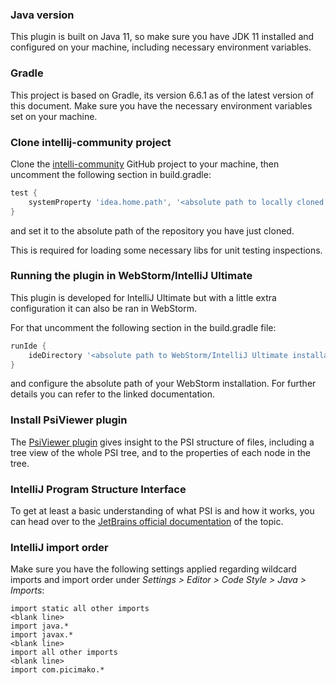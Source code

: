 ### Java version

This plugin is built on Java 11, so make sure you have JDK 11 installed and configured on your machine, including necessary environment variables.

### Gradle

This project is based on Gradle, its version 6.6.1 as of the latest version of this document. Make sure you have the necessary environment variables set on your machine.

### Clone intellij-community project

Clone the [intelli-community](https://github.com/JetBrains/intellij-community) GitHub project to your machine,
then uncomment the following section in build.gradle:

```groovy
test {
    systemProperty 'idea.home.path', '<absolute path to locally cloned intellij-community GitHub repository>'
}
```

and set it to the absolute path of the repository you have just cloned.

This is required for loading some necessary libs for unit testing inspections.

### Running the plugin in WebStorm/IntelliJ Ultimate

This plugin is developed for IntelliJ Ultimate but with a little extra configuration it can also be ran in WebStorm.

For that uncomment the following section in the build.gradle file:

```groovy
runIde {
    ideDirectory '<absolute path to WebStorm/IntelliJ Ultimate installation>' //https://jetbrains.org/intellij/sdk/docs/products/dev_alternate_products.html#configuring-pluginxml
}
```

and configure the absolute path of your WebStorm installation. For further details you can refer to the linked documentation.

### Install PsiViewer plugin

The [PsiViewer plugin](https://plugins.jetbrains.com/plugin/227-psiviewer) gives insight to the PSI structure of files,
including a tree view of the whole PSI tree, and to the properties of each node in the tree. 

### IntelliJ Program Structure Interface

To get at least a basic understanding of what PSI is and how it works, you can head over to the [JetBrains official documentation](https://jetbrains.org/intellij/sdk/docs/basics/architectural_overview/psi.html)
of the topic.

### IntelliJ import order

Make sure you have the following settings applied regarding wildcard imports and import order under *Settings > Editor > Code Style > Java > Imports*:

```
import static all other imports
<blank line>
import java.*
import javax.*
<blank line>
import all other imports
<blank line>
import com.picimako.*
```
